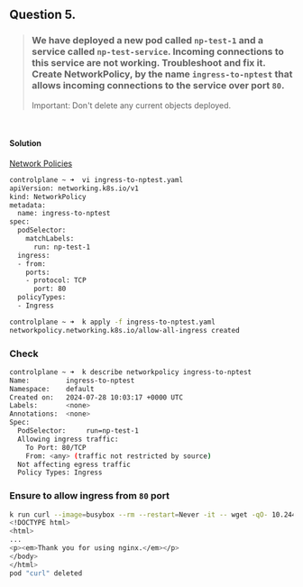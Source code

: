 ## Question 5. 

> ### We have deployed a new pod called `np-test-1` and a service called `np-test-service`. Incoming connections to this service are not working. Troubleshoot and fix it. Create NetworkPolicy, by the name `ingress-to-nptest` that allows incoming connections to the service over port `80`.
>
> Important: Don't delete any current objects deployed.

<br>

#### Solution

[Network Policies](https://kubernetes.io/docs/concepts/services-networking/network-policies/)

```Bash
controlplane ~ ➜  vi ingress-to-nptest.yaml
apiVersion: networking.k8s.io/v1
kind: NetworkPolicy
metadata:
  name: ingress-to-nptest
spec:
  podSelector:
    matchLabels:
      run: np-test-1
  ingress:
  - from:
    ports:
    - protocol: TCP
      port: 80
  policyTypes:
  - Ingress

controlplane ~ ➜  k apply -f ingress-to-nptest.yaml 
networkpolicy.networking.k8s.io/allow-all-ingress created
```

### Check

```Bash
controlplane ~ ➜  k describe networkpolicy ingress-to-nptest
Name:         ingress-to-nptest
Namespace:    default
Created on:   2024-07-28 10:03:17 +0000 UTC
Labels:       <none>
Annotations:  <none>
Spec:
  PodSelector:     run=np-test-1
  Allowing ingress traffic:
    To Port: 80/TCP
    From: <any> (traffic not restricted by source)
  Not affecting egress traffic
  Policy Types: Ingress
```

### Ensure to allow ingress from `80` port


```Bash
k run curl --image=busybox --rm --restart=Never -it -- wget -qO- 10.244.192.1:80
<!DOCTYPE html>
<html>
...
<p><em>Thank you for using nginx.</em></p>
</body>
</html>
pod "curl" deleted
```

